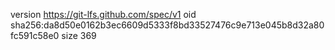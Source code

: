 version https://git-lfs.github.com/spec/v1
oid sha256:da8d50e0162b3ec6609d5333f8bd33527476c9e713e045b8d32a80fc591c58e0
size 369
